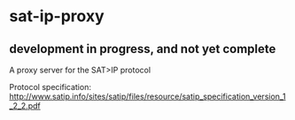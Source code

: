 sat-ip-proxy
============

development in progress, and not yet complete
---------------------------------------------

A proxy server for the SAT>IP protocol

Protocol specification: http://www.satip.info/sites/satip/files/resource/satip_specification_version_1_2_2.pdf

